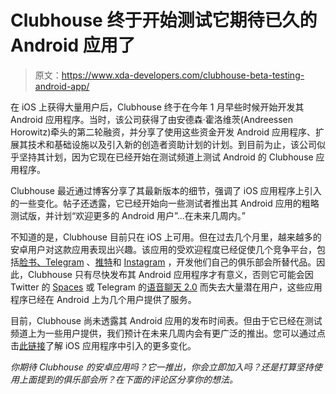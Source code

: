 # Clubhouse 终于开始测试它期待已久的 Android 应用了

> 原文：<https://www.xda-developers.com/clubhouse-beta-testing-android-app/>

在 iOS 上获得大量用户后，Clubhouse 终于在今年 1 月早些时候开始开发其 Android 应用程序。当时，该公司获得了由安德森·霍洛维茨(Andreessen Horowitz)牵头的第二轮融资，并分享了使用这些资金开发 Android 应用程序、扩展其技术和基础设施以及引入新的创造者资助计划的计划。到目前为止，该公司似乎坚持其计划，因为它现在已经开始在测试频道上测试 Android 的 Clubhouse 应用程序。

Clubhouse 最近通过博客分享了其最新版本的细节，强调了 iOS 应用程序上引入的一些变化。帖子还透露，它已经开始向一些测试者推出其 Android 应用的粗略测试版，并计划“欢迎更多的 Android 用户”...在未来几周内。”

不知道的是，Clubhouse 目前只在 iOS 上可用。但在过去几个月里，越来越多的安卓用户对这款应用表现出兴趣。该应用的受欢迎程度已经促使几个竞争平台，包括[脸书、Telegram](https://www.xda-developers.com/facebook-telegram-clubhouse-clones/) 、[推特](https://www.xda-developers.com/twitter-spaces-announced-for-select-test-group/)和 [Instagram](https://www.xda-developers.com/instagram-clubhouse-audio-rooms-e2e-encryption-chat/) ，开发他们自己的俱乐部会所替代品。因此，Clubhouse 只有尽快发布其 Android 应用程序才有意义，否则它可能会因 Twitter 的 [Spaces](https://www.xda-developers.com/twitter-seems-to-be-finally-testing-spaces-on-android/) 或 Telegram 的[语音聊天 2.0](https://www.xda-developers.com/telegram-voice-chat-2-0/) 而失去大量潜在用户，这些应用程序已经在 Android 上为几个用户提供了服务。

目前，Clubhouse 尚未透露其 Android 应用的发布时间表。但由于它已经在测试频道上为一些用户提供，我们预计在未来几周内会有更广泛的推出。您可以通过点击[此链接](https://www.notion.so/Release-Notes-acfb2f5d56cf4718b6486f5f670db6ad)了解 iOS 应用程序中引入的更多变化。

*你期待 Clubhouse 的安卓应用吗？它一推出，你会立即加入吗？还是打算坚持使用上面提到的俱乐部会所？在下面的评论区分享你的想法。*